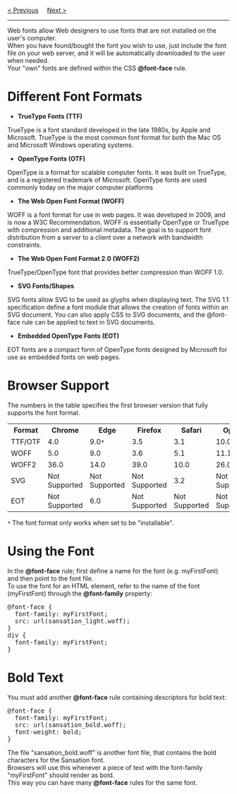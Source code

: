 <a href="/CSS/Advanced/TextEffects.md">&lt; Previous</a>
&nbsp;&nbsp;&nbsp;
<a href="/CSS/Advanced/2D-Transforms.md">Next &gt;</a>
<hr>
Web fonts allow Web designers to use fonts that are not installed on the user's computer.
<br>
When you have found/bought the font you wish to use, just include the font file on your web server, and it will be automatically downloaded to the user when needed.
<br>
Your "own" fonts are defined within the CSS <b>@font-face</b> rule.
<h1>Different Font Formats</h1>
<ul>
  <li><b>TrueType Fonts (TTF)</b></li>
</ul>
TrueType is a font standard developed in the late 1980s, by Apple and Microsoft. TrueType is the most common font format for both the Mac OS and Microsoft Windows operating systems.
<ul>
  <li><b>OpenType Fonts (OTF)</b></li>
</ul>
OpenType is a format for scalable computer fonts. It was built on TrueType, and is a registered trademark of Microsoft. OpenType fonts are used commonly today on the major computer platforms
<ul>
  <li><b>The Web Open Font Format (WOFF)</b></li>
</ul>

WOFF is a font format for use in web pages. It was developed in 2009, and is now a W3C Recommendation. WOFF is essentially OpenType or TrueType with compression and additional metadata. The goal is to support font distribution from a server to a client over a network with bandwidth constraints.
<ul>
  <li><b>The Web Open Font Format 2.0 (WOFF2)</b></li>
</ul>
TrueType/OpenType font that provides better compression than WOFF 1.0.
<ul>
  <li><b>SVG Fonts/Shapes</b></li>
</ul>
SVG fonts allow SVG to be used as glyphs when displaying text. The SVG 1.1 specification define a font module that allows the creation of fonts within an SVG document. You can also apply CSS to SVG documents, and the @font-face rule can be applied to text in SVG documents.
<ul>
  <li><b>Embedded OpenType Fonts (EOT)</b></li>
</ul>
EOT fonts are a compact form of OpenType fonts designed by Microsoft for use as embedded fonts on web pages.
<h1>Browser Support</h1>
The numbers in the table specifies the first browser version that fully supports the font format.
<table>
  <tr>
    <th>Format</th>
    <th>Chrome</th>
    <th>Edge</th>
    <th>Firefox</th>
    <th>Safari</th>
    <th>Opera</th>
  </tr>
  <tr>
    <td>TTF/OTF</td>
    <td>4.0</td>
    <td>9.0<code>*</code></td>
    <td>3.5</td>
    <td>3.1</td>
    <td>10.0</td>
  </tr>
  <tr>
    <td>WOFF</td>
    <td>5.0</td>
    <td>9.0</td>
    <td>3.6</td>
    <td>5.1</td>
    <td>11.1</td>
  </tr>
  <tr>
    <td>WOFF2</td>
    <td>36.0</td>
    <td>14.0</td>
    <td>39.0</td>
    <td>10.0</td>
    <td>26.0</td>
  </tr>
  <tr>
    <td>SVG</td>
    <td>Not Supported</td>
    <td>Not Supported</td>
    <td>Not Supported</td>
    <td>3.2</td>
    <td>Not Supported</td>
  </tr>
  <tr>
    <td>EOT</td>
    <td>Not Supported</td>
    <td>6.0</td>
    <td>Not Supported</td>
    <td>Not Supported</td>
    <td>Not Supported</td>
  </tr>
</table>
<code>*</code> The font format only works when set to be "installable".
<h1>Using the Font</h1>
In the <b>@font-face</b> rule; first define a name for the font (e.g. myFirstFont) and then point to the font file.
<br>
To use the font for an HTML element, refer to the name of the font (myFirstFont) through the <b>@font-family</b> property:
<pre>
@font-face {
  font-family: myFirstFont;
  src: url(sansation_light.woff);
}
div {
  font-family: myFirstFont;
}
</pre>
<h1>Bold Text</h1>
You must add another <b>@font-face</b> rule containing descriptors for bold text:
<pre>
@font-face {
  font-family: myFirstFont;
  src: url(sansation_bold.woff);
  font-weight: bold;
}
</pre>
The file "sansation_bold.woff" is another font file, that contains the bold characters for the Sansation font.
<br>
Browsers will use this whenever a piece of text with the font-family "myFirstFont" should render as bold.
<br>
This way you can have many <b>@font-face</b> rules for the same font.
